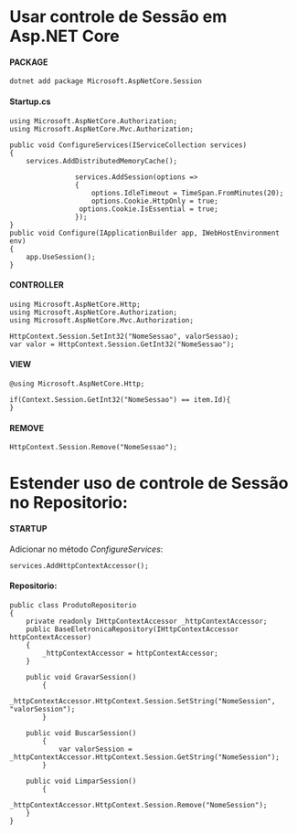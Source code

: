 # Usar controle de Sessão em Asp.NET Core

#### PACKAGE
```
dotnet add package Microsoft.AspNetCore.Session
```

#### Startup.cs
```
using Microsoft.AspNetCore.Authorization;
using Microsoft.AspNetCore.Mvc.Authorization;

public void ConfigureServices(IServiceCollection services)
{
	services.AddDistributedMemoryCache();

            	services.AddSession(options =>
            	{
                	options.IdleTimeout = TimeSpan.FromMinutes(20);
                	options.Cookie.HttpOnly = true;
               	 options.Cookie.IsEssential = true;
            	});
}
public void Configure(IApplicationBuilder app, IWebHostEnvironment env)
{
	app.UseSession();
}
```

#### CONTROLLER
```
using Microsoft.AspNetCore.Http; 
using Microsoft.AspNetCore.Authorization;
using Microsoft.AspNetCore.Mvc.Authorization;

HttpContext.Session.SetInt32("NomeSessao", valorSessao);  
var valor = HttpContext.Session.GetInt32("NomeSessao"); 

```

#### VIEW
```
@using Microsoft.AspNetCore.Http;

if(Context.Session.GetInt32("NomeSessao") == item.Id){
}
```

#### REMOVE
```
HttpContext.Session.Remove("NomeSessao");
```


# Estender uso de controle de Sessão no Repositorio:
#### STARTUP
Adicionar no método _ConfigureServices_:
```
services.AddHttpContextAccessor();
```
#### Repositorio:
```
public class ProdutoRepositorio
{
	private readonly IHttpContextAccessor _httpContextAccessor;
 	public BaseEletronicaRepository(IHttpContextAccessor httpContextAccessor)
	{
		_httpContextAccessor = httpContextAccessor;
	}
	
	public void GravarSession()
        {
            _httpContextAccessor.HttpContext.Session.SetString("NomeSession", "valorSession");
    	}
	
	public void BuscarSession()
        {
            var valorSession = _httpContextAccessor.HttpContext.Session.GetString("NomeSession");
    	}
	
	public void LimparSession()
        {
            _httpContextAccessor.HttpContext.Session.Remove("NomeSession");
   	}
}
```



